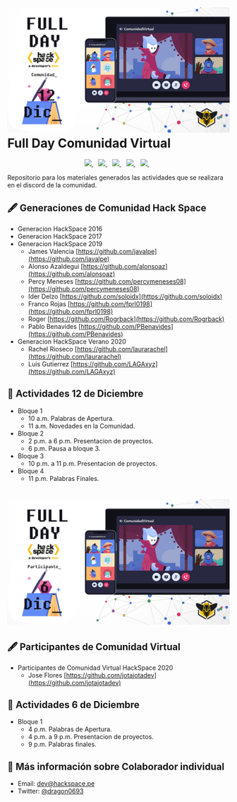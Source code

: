 # [![Comunidades](https://raw.githubusercontent.com/HackSpacePeru/Full-Day/main/Full%20Day%20Comunidad.jpg)](https://raw.githubusercontent.com/HackSpacePeru/Full-Day/main/Full%20Day%20Comunidad.jpg) Full Day Comunidad Virtual

<p align='center'>
   <a href="https://twitter.com/hackspaceperu">
     <img src="https://img.shields.io/badge/twitter-%231DA1F2.svg?&style=for-the-badge&logo=twitter&logoColor=white&countColor=%232ea44f" />
  </a>&nbsp;&nbsp;
  <a href="https://www.linkedin.com/company/hack-space">
     <img src="https://img.shields.io/badge/linkedin-%230077B5.svg?&style=for-the-badge&logo=linkedin&logoColor=white" />
  </a>&nbsp;&nbsp;
  <a href="https://www.instagram.com/hackspaceboost">
    <img src="https://img.shields.io/badge/instagram-%23E4405F.svg?&style=for-the-badge&logo=instagram&logoColor=white" />        
  </a>&nbsp;&nbsp;
      <a href="https://www.facebook.com/HackSpacePeru">
     <img src="https://img.shields.io/badge/Facebook-1877F2?style=for-the-badge&logo=facebook&logoColor=white&countColor=%232ea44f" />
  </a>&nbsp;&nbsp;
      <a href="https://www.youtube.com/user/hackspaceperu">
     <img src="https://img.shields.io/badge/YouTube-FF0000?style=for-the-badge&logo=youtube&logoColor=white&countColor=%232ea44f" />
  </a>&nbsp;&nbsp;
</p>

Repositorio para los materiales generados las actividades que se realizara en el discord de la comunidad.

## 🖋 Generaciones de Comunidad Hack Space

* Generacion HackSpace 2016
* Generacion HackSpace 2017
* Generacion HackSpace 2019
    * James Valencia [https://github.com/javalpe](https://github.com/javalpe)
    * Alonso Azaldegui [https://github.com/alonsoaz](https://github.com/alonsoaz)
    * Percy Meneses [https://github.com/percymeneses08](https://github.com/percymeneses08)
    * Ider Delzo [https://github.com/soloidx](https://github.com/soloidx)
    * Franco Rojas [https://github.com/fprl0198](https://github.com/fprl0198)
    * Roger [https://github.com/Rogrback](https://github.com/Rogrback)
    * Pablo Benavides [https://github.com/PBenavides](https://github.com/PBenavides)
* Generacion HackSpace Verano 2020
    * Rachel Rioseco [https://github.com/laurarachel](https://github.com/laurarachel)
    * Luis Gutierrez [https://github.com/LAGAxyz](https://github.com/LAGAxyz)

## 🔖 Actividades 12 de Diciembre

* Bloque 1 
    * 10 a.m. Palabras de Apertura.
    * 11 a.m. Novedades en la Comunidad.
* Bloque 2
    * 2 p.m. a 6 p.m. Presentacion de proyectos.
    * 6 p.m. Pausa a bloque 3.
* Bloque 3
    * 10 p.m. a 11 p.m. Presentacion de proyectos.
* Bloque 4
    * 11 p.m. Palabras Finales.

# [![Participantes](https://raw.githubusercontent.com/HackSpacePeru/Full-Day/main/Full%20Day%20Participante.jpg)](https://raw.githubusercontent.com/HackSpacePeru/Full-Day/main/Full%20Day%20Participante.jpg)

## 🖋 Participantes de Comunidad Virtual

* Participantes de Comunidad Virtual HackSpace 2020
    * Jose Flores [https://github.com/jotajotadev](https://github.com/jotajotadev)

## 🔖 Actividades 6 de Diciembre

* Bloque 1
    * 4 p.m. Palabras de Apertura.
    * 4 p.m. a 9 p.m. Presentacion de proyectos.
    * 9 p.m. Palabras finales.

## 👀 Más información sobre Colaborador individual

- Email: dev@hackspace.pe
- Twitter: [@dragon0693](https://twitter.com/dragon0693)
